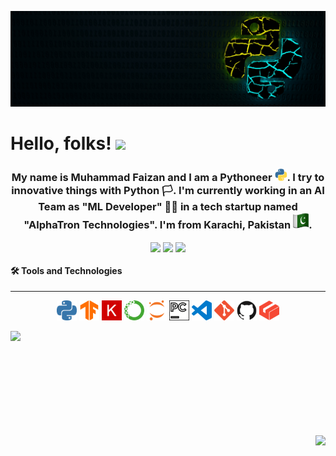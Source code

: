 <!--
### Hi there 👋
-->
![python cover img](resources/python-4785225.jpg)
# Hello, folks! <img src="https://raw.githubusercontent.com/MartinHeinz/MartinHeinz/master/wave.gif" width="30px">
<h3 align='center'>My name is Muhammad Faizan and I am a Pythoneer <img height="20" width="20" src="resources/giphy.gif">. I try to innovative things with Python 🏳️. I'm currently working in an AI Team as "ML Developer" 👨‍💻 in a tech startup named "AlphaTron Technologies". I'm from Karachi, Pakistan <img height="25" width="25" src="resources/pakistan.png">.</h3>

<div>
  <p align='center'>
    <img src="https://badges.pufler.dev/years/qfaizan401" align="center"> <img src='https://badges.pufler.dev/repos/qfaizan401' align='center'>
    <img src='https://badges.pufler.dev/commits/monthly/qfaizan401' align='center'>
  </p>
</div>
<!--
[![Years Badge](https://badges.pufler.dev/years/qfaizan401)](https://badges.pufler.dev)
[![Repos Badge](https://badges.pufler.dev/repos/qfaizan401)](https://badges.pufler.dev)
[![Commits Badge](https://badges.pufler.dev/commits/monthly/qfaizan401)](https://badges.pufler.dev)
-->
  

#### 🛠️ Tools and Technologies
----
<p align="center">
  <img height="32" width="32" src="resources/python.svg" /> <img height="32" width="32" src="resources/tensorflow.svg" /> <img height="32" width="32" src="resources/keras.svg" /> <img height="32" width="32" src="resources/anaconda.svg" /> <img height="32" width="32" src="resources/jupyter.svg" /> <img height="32" width="32" src="resources/pycharm.svg" /> <img height="32" width="32" src="resources/visualstudiocode.svg" /> <img height="32" width="32" src="resources/git.svg" /> <img height="32" width="32" src="resources/github.svg" /> <img height="32" width="32" src="resources/gitlfs.svg" />
</p>

<div>
  <p>
    <img align="left" src='https://github-readme-stats.vercel.app/api?username=qfaizan401&show_icons=true&theme=radical&hide_border=True'>
  </p>
</div>

<br>
<br>
<br>
<br>
<br>
<br>
<br>
<br>
<br>

<div>
  <p>
    <img align="right" src='https://github-readme-stats.vercel.app/api/top-langs/?username=qfaizan401&theme=radical&hide=html,shell&hide_border=True'>
  </p>
</div>

<!--
[![Anurag's GitHub stats](https://github-readme-stats.vercel.app/api?username=qfaizan401&show_icons=true&theme=radical&hide_border=True)](https://github.com/anuraghazra/github-readme-stats)
[![Top Langs](https://github-readme-stats.vercel.app/api/top-langs/?username=qfaizan401&theme=radical&hide=html,shell&hide_border=True)](https://github.com/anuraghazra/github-readme-stats)
-->



<!--
**qfaizan401/qfaizan401** is a ✨ _special_ ✨ repository because its `README.md` (this file) appears on your GitHub profile.

Here are some ideas to get you started:

- 🔭 I’m currently working on ...
- 🌱 I’m currently learning ...
- 👯 I’m looking to collaborate on ...
- 🤔 I’m looking for help with ...
- 💬 Ask me about ...
- 📫 How to reach me: ...
- 😄 Pronouns: ...
- ⚡ Fun fact: ...
-->
